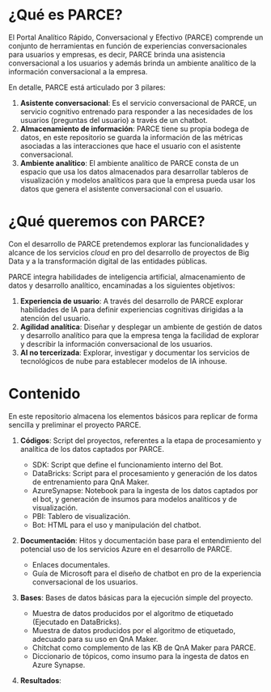 # ¿Qué es PARCE?

El Portal Analítico Rápido, Conversacional y Efectivo (PARCE) comprende un conjunto de herramientas en función de experiencias conversacionales para usuarios y empresas, es decir, PARCE brinda una asistencia conversacional a los usuarios y además brinda un ambiente analítico de la información conversacional a la empresa.

En detalle, PARCE está articulado por 3 pilares:

1. **Asistente conversacional**: Es el servicio conversacional de PARCE, un servicio cognitivo entrenado para responder a las necesidades de los usuarios (preguntas del usuario) a través de un chatbot.
2. **Almacenamiento de información**: PARCE tiene su propia bodega de datos, en este repositorio se guarda la información de las métricas asociadas a las interacciones que hace el usuario con el asistente conversacional.
3. **Ambiente analítico**: El ambiente analítico de PARCE consta de un espacio que usa los datos almacenados para desarrollar tableros de visualización y modelos analíticos para que la empresa pueda usar los datos que genera el asistente conversacional con el usuario.

# ¿Qué queremos con PARCE?

Con el desarrollo de PARCE pretendemos explorar las funcionalidades y alcance de los servicios *cloud* en pro del desarrollo de proyectos de Big Data y a la transformación digital de las entidades públicas.

PARCE integra habilidades de inteligencia artificial, almacenamiento de datos y desarrollo analítico, encaminadas a los siguientes objetivos:

1. **Experiencia de usuario**: A través del desarrollo de PARCE explorar habilidades de IA para definir experiencias cognitivas dirigidas a la atención del usuario.
2. **Agilidad analítica**: Diseñar y desplegar un ambiente de gestión de datos y desarrollo analítico para que la empresa tenga la facilidad de explorar y describir la información conversacional de los usuarios.
3. **AI no tercerizada**: Explorar, investigar y documentar los servicios de tecnológicos de nube para establecer modelos de IA inhouse.


# Contenido

En este repositorio almacena los elementos básicos para replicar de forma sencilla y preliminar el proyecto PARCE.

1. **Códigos**: Script del proyectos, referentes a la etapa de procesamiento y analítica de los datos captados por PARCE.

   - SDK: Script que define el funcionamiento interno del Bot.
   - DataBricks: Script para el procesamiento y generación de los datos de entrenamiento para QnA Maker.
   - AzureSynapse: Notebook para la ingesta de los datos captados por el bot, y generación de insumos para modelos analíticos y de visualización.
   - PBI: Tablero de visualización.
   - Bot: HTML para el uso y manipulación del chatbot.
   
2. **Documentación**: Hitos y documentación base para el entendimiento del potencial uso de los servicios Azure en el desarrollo de PARCE.

   - Enlaces documentales.
   - Guía de Microsoft para el diseño de chatbot en pro de la experiencia conversacional de los usuarios.
   
3. **Bases**: Bases de datos básicas para la ejecución simple del proyecto.

   - Muestra de datos producidos por el algoritmo de etiquetado (Ejecutado en DataBricks).
   - Muestra de datos producidos por el algoritmo de etiquetado, adecuado para su uso en QnA Maker.
   - Chitchat como complemento de las KB de QnA Maker para PARCE.
   - Diccionario de tópicos, como insumo para la ingesta de datos en Azure Synapse.
   
4. **Resultados**:
